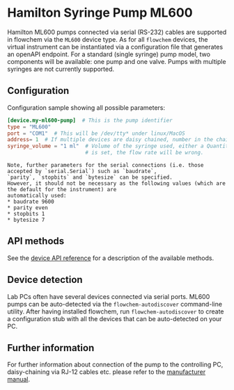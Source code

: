 # Hamilton Syringe Pump ML600

Hamilton ML600 pumps connected via serial (RS-232) cables are supported in flowchem via the `ML600` device type.
As for all `flowchem` devices, the virtual instrument can be instantiated via a configuration file that generates an
openAPI endpoint.
For a standard (single syringe) pump model, two components will be available: one pump and one valve.
Pumps with multiple syringes are not currently supported.


## Configuration
Configuration sample showing all possible parameters:

```toml
[device.my-ml600-pump]  # This is the pump identifier
type = "ML600"
port = "COM1"  # This will be /dev/tty* under linux/MacOS
address= 1  # If multiple devices are daisy chained, number in the chain 1=first...
syringe_volume = "1 ml"  # Volume of the syringe used, either a Quantity or number in ml. If the wrong syringe volume 
                         # is set, the flow rate will be wrong.
```

```{note} Serial connection parameters
Note, further parameters for the serial connections (i.e. those accepted by `serial.Serial`) such as `baudrate`,
`parity`, `stopbits` and `bytesize` can be specified.
However, it should not be necessary as the following values (which are the default for the instrument) are
automatically used:
* baudrate 9600
* parity even
* stopbits 1
* bytesize 7
```

## API methods
See the [device API reference](../../api/ml600/api.md) for a description of the available methods.

## Device detection
Lab PCs often have several devices connected via serial ports.
ML600 pumps can be auto-detected via the `flowchem-autodiscover` command-line utility.
After having installed flowchem, run `flowchem-autodiscover` to create a configuration stub with all the devices that
can be auto-detected on your PC.

## Further information
For further information about connection of the pump to the controlling PC, daisy-chaining via RJ-12 cables etc.
please refer to the [manufacturer manual](ml600.pdf).

